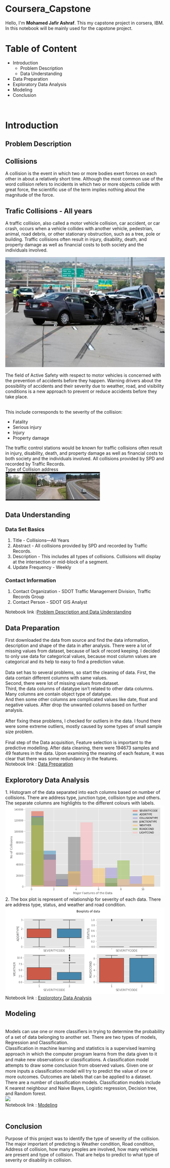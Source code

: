 # Coursera_Capstone
Hello, I'm **Mohamed Jafir Ashraf**. This my capstone project in corsera, IBM. In this notebook will be mainly used for the capstone project.

# Table of Content
<ul>
 <li>Introduction
  <ul><li>Problem Description</li>
   <li>Data Understanding</li></ul>
 </li>
 <li>Data Preparation</li>
 <li>Exploratory Data Analysis</li>
 <li>Modeling</li>
 <li>Conclusion</li>
</ul>

<br>
<h1>Introduction</h1>
<h2>Problem Description</h2>

## Collisions
A collision is the event in which two or more bodies exert forces on each other in about a relatively short time. Although the most common use of the word collision refers to incidents in which two or more objects collide with great force, the scientific use of the term implies nothing about the magnitude of the force.

## Trafic Collisions - All years

A traffic collision, also called a motor vehicle collision, car accident, or car crash, occurs when a vehicle collides with another vehicle, pedestrian, animal, road debris, or other stationary obstruction, such as a tree, pole or building. Traffic collisions often result in injury, disability, death, and property damage as well as financial costs to both society and the individuals involved.

![](image/image1.jpg)

The field of Active Safety with respect to motor vehicles is concerned with the prevention of accidents before they happen. Warning drivers about the possibility of accidents and their severity due to weather, road, and visibility conditions is a new approach to prevent or reduce accidents before they take place.

 <br>
This include corresponds to the severity of the collision: 
 <ul><li>Fatality </li>
    <li> Serious injury </li>
    <li> Injury</li>
 <li>Property damage </li>
</ul>
The traffic control stations would be known for traffic collisions often result in injury, disability, death, and property damage as well as financial costs to both society and the individuals involved. All collisions provided by SPD and recorded by Traffic Records.
<br>
Type of Collision address
<br>
<img src='image/image2.jfif'></img>

<h2>Data Understanding</h2>
 <h3>Data Set Basics</h3>
<ol>
 <li>Title - Collisions—All Years</li>
 <li>Abstract - All collisions provided by SPD and recorded by Traffic Records. </li>
 <li>Description - This includes all types of collisions. Collisions will display at the intersection or mid-block of a segment. </li>
 <li>Update Frequency - Weekly </li>
</ol>
 <h3>Contact Information</h3>
<ol>
 <li>Contact Organization - SDOT Traffic Management Division, Traffic Records Group </li>
 <li>Contact Person - SDOT GIS Analyst</li>
</ol>
Notebook link :<a href='https://github.com/JafirDon/Coursera_Capstone/blob/master/code/Problem%20description%20and%20Data%20Understanding%20.ipynb'>Problem Description and Data Understanding</a>

<h2>Data Preparation</h2>
First downloaded the data from source and find the data information, description and shape of the data in after analysis. There were a lot of missing values from dataset, because of lack of record keeping. I decided to only use data for categorical values, because most column values are categorical and its help to easy to find a prediction value.
<br><br>Data set has to several problems, so start the cleaning of data. First, the data contain different columns with same values.
<br>Second, there were lot of missing values from dataset.
<br>Third, the data columns of datatype isn’t related to other data columns. Many columns are contain object type of datatype.  <br>And then some other columns are complicated values like date, float and negative values. After drop the unwanted columns based on further analysis.
<br><br>After fixing these problems, I checked for outliers in the data. I found there were some extreme outliers, mostly caused by some types of small sample size problem.
<br><br>Final step of the Data acquisition, Feature selection is important to the predictive modelling. After data cleaning, there were 194673 samples and 49 features in the data. Upon examining the meaning of each feature, it was clear that there was some redundancy in the features.
 <br>
Notebook link : <a href='https://github.com/JafirDon/Coursera_Capstone/blob/master/code/Data%20Preparation%20.ipynb'>Data Preparation</a>

<h2>Explorotory Data Analysis</h2>
1. Histogram of the data separated into each columns based on number of collisions. There are address type, junction type, collision type and others. The separate columns are highlights to the different colours with labels.
 <br>
<img src='image/image3.png'></img>
 <br>
2. The box plot is represent of relationship for severity of each data. There are address type, status, and weather and road condition.
<br>
<img src='image/image4.png'></img>
<br>
Notebook link : <a href='https://github.com/JafirDon/Coursera_Capstone/blob/master/code/Exploratory%20Data%20Analysis.ipynb'>Explorotory Data Analysis</a>
<br>
<h2>Modeling</h2>
<br>
Models can use one or more classiﬁers in trying to determine the probability of a set of data belonging to another set. There are two types of models, Regression and Classification. <br>
Classiﬁcation in machine learning and statistics is a supervised learning approach in which the computer program learns from the data given to it and make new observations or classiﬁcations. A classiﬁcation model attempts to draw some conclusion from observed values. Given one or more inputs a classiﬁcation model will try to predict the value of one or more outcomes. Outcomes are labels that can be applied to a dataset.<br>
There are a number of classiﬁcation models. Classiﬁcation models include K nearest neighbour and Naive Bayes, Logistic regression, Decision tree, and Random forest.<br>
<img src='image/image5.png'></img><br>
Notebook link : <a href='https://github.com/JafirDon/Coursera_Capstone/blob/master/code/Predictive%20Modeling.ipynb'>Modeling</a><br><br>
<h2>Conclusion</h2>
Purpose of this project was to identify the type of severity of the collision. The major important of predicting is Weather condition, Road condition, Address of collision, how many peoples are involved, how many vehicles are present and type of collision. That are helps to predict to what type of severity or disability in collision.
